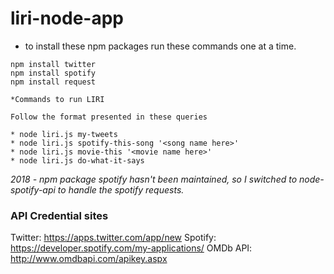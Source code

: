 # liri-node-app

* to install these npm packages run these commands one at a time.

```
npm install twitter
npm install spotify
npm install request

*Commands to run LIRI

Follow the format presented in these queries

* node liri.js my-tweets
* node liri.js spotify-this-song '<song name here>'
* node liri.js movie-this '<movie name here>'
* node liri.js do-what-it-says 
```
*2018 - npm package spotify hasn't been maintained, so I switched to node-spotify-api to handle the spotify requests.*

### API Credential sites

Twitter: https://apps.twitter.com/app/new
Spotify: https://developer.spotify.com/my-applications/
OMDb API: http://www.omdbapi.com/apikey.aspx